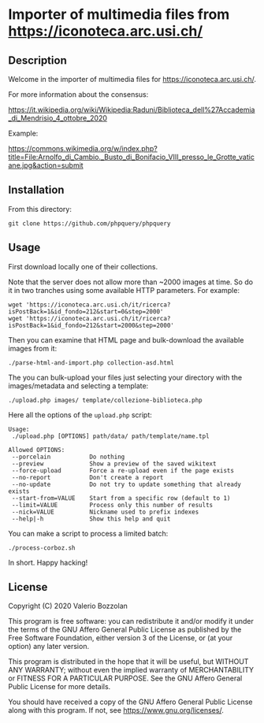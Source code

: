 # Importer of multimedia files from https://iconoteca.arc.usi.ch/

## Description

Welcome in the importer of multimedia files for https://iconoteca.arc.usi.ch/.

For more information about the consensus:

https://it.wikipedia.org/wiki/Wikipedia:Raduni/Biblioteca_dell%27Accademia_di_Mendrisio_4_ottobre_2020

Example:

https://commons.wikimedia.org/w/index.php?title=File:Arnolfo_di_Cambio._Busto_di_Bonifacio_VIII_presso_le_Grotte_vaticane.jpg&action=submit

## Installation

From this directory:

```
git clone https://github.com/phpquery/phpquery
```

## Usage ##

First download locally one of their collections.

Note that the server does not allow more than ~2000 images at time. So do it in two tranches using some available HTTP parameters. For example:

```
wget 'https://iconoteca.arc.usi.ch/it/ricerca?isPostBack=1&id_fondo=212&start=0&step=2000'
wget 'https://iconoteca.arc.usi.ch/it/ricerca?isPostBack=1&id_fondo=212&start=2000&step=2000'
```

Then you can examine that HTML page and bulk-download the available images from it:

```
./parse-html-and-import.php collection-asd.html
```

The you can bulk-upload your files just selecting your directory with the images/metadata and selecting a template:

```
./upload.php images/ template/collezione-biblioteca.php
```

Here all the options of the `upload.php` script:

```
Usage:
 ./upload.php [OPTIONS] path/data/ path/template/name.tpl

Allowed OPTIONS:
 --porcelain           Do nothing
 --preview             Show a preview of the saved wikitext
 --force-upload        Force a re-upload even if the page exists
 --no-report           Don't create a report
 --no-update           Do not try to update something that already exists
 --start-from=VALUE    Start from a specific row (default to 1)
 --limit=VALUE         Process only this number of results
 --nick=VALUE          Nickname used to prefix indexes
 --help|-h             Show this help and quit
```

You can make a script to process a limited batch:

```
./process-corboz.sh
```

In short. Happy hacking!

## License

Copyright (C) 2020 Valerio Bozzolan

This program is free software: you can redistribute it and/or modify it under the terms of the GNU Affero General Public License as published by the Free Software Foundation, either version 3 of the License, or (at your option) any later version.

This program is distributed in the hope that it will be useful, but WITHOUT ANY WARRANTY; without even the implied warranty of MERCHANTABILITY or FITNESS FOR A PARTICULAR PURPOSE. See the GNU Affero General Public License for more details.

You should have received a copy of the GNU Affero General Public License along with this program. If not, see <https://www.gnu.org/licenses/>.
